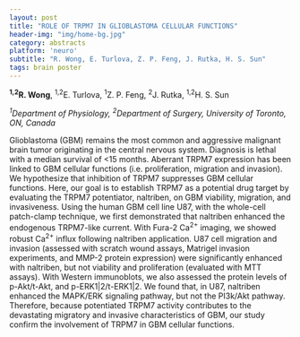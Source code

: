 ```yaml
---
layout: post
title: "ROLE OF TRPM7 IN GLIOBLASTOMA CELLULAR FUNCTIONS"
header-img: "img/home-bg.jpg"
category: abstracts
platform: 'neuro'
subtitle: "R. Wong, E. Turlova, Z. P. Feng, J. Rutka, H. S. Sun"
tags: brain poster
---
```

**<sup>1,2</sup>R. Wong**, <sup>1,2</sup>E. Turlova, <sup>1</sup>Z. P. Feng, <sup>2</sup>J. Rutka, <sup>1,2</sup>H.
S. Sun

_<sup>1</sup>Department of Physiology, <sup>2</sup>Department of Surgery, University of Toronto, ON, Canada_

Glioblastoma (GBM) remains the most common and aggressive malignant
brain tumor originating in the central nervous system. Diagnosis is
lethal with a median survival of &lt;15 months. Aberrant TRPM7
expression has been linked to GBM cellular functions (i.e.
proliferation, migration and invasion). We hypothesize that inhibition
of TRPM7 suppresses GBM cellular functions. Here, our goal is to
establish TRPM7 as a potential drug target by evaluating the TRPM7
potentiator, naltriben, on GBM viability, migration, and invasiveness.
Using the human GBM cell line U87, with the whole-cell patch-clamp
technique, we first demonstrated that naltriben enhanced the endogenous
TRPM7-like current. With Fura-2 Ca<sup>2+</sup> imaging, we showed robust Ca<sup>2+</sup>
influx following naltriben application. U87 cell migration and invasion
(assessed with scratch wound assays, Matrigel invasion experiments, and
MMP-2 protein expression) were significantly enhanced with naltriben,
but not viability and proliferation (evaluated with MTT assays). With
Western immunoblots, we also assessed the protein levels of p-Akt/t-Akt,
and p-ERK1|2/t-ERK1|2. We found that, in U87, naltriben enhanced the
MAPK/ERK signaling pathway, but not the PI3k/Akt pathway. Therefore,
because potentiated TRPM7 activity contributes to the devastating
migratory and invasive characteristics of GBM, our study confirm the
involvement of TRPM7 in GBM cellular functions.

